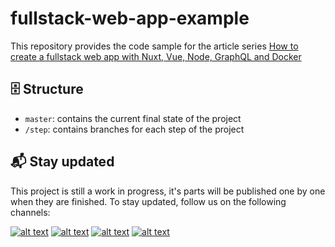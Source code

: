 # fullstack-web-app-example

This repository provides the code sample for the article series [How to create a fullstack web app with Nuxt, Vue, Node, GraphQL and Docker](https://medium.com/i22-digitalagentur/99-how-to-create-a-fullstack-web-app-with-vue-node-and-graphql-10a99585b17d)

## 🗄 Structure
* `master`: contains the current final state of the project
* `/step`: contains branches for each step of the project

## 📬 Stay updated
This project is still a work in progress, it's parts will be published one by one when they are finished. To stay updated, follow us on the following channels: 

[![alt text][1.1]][1]
[![alt text][2.1]][2]
[![alt text][3.1]][3]
[![alt text][4.1]][4]

[1.1]: https://github.com/i22-digitalagentur/express-apollo-example/raw/master/_resources/twitter.png
[2.1]: https://github.com/i22-digitalagentur/express-apollo-example/raw/master/_resources/facebook.png
[3.1]: https://github.com/i22-digitalagentur/express-apollo-example/raw/master/_resources/instagram.png
[4.1]: https://github.com/i22-digitalagentur/express-apollo-example/raw/master/_resources/medium.png

[1]: http://www.twitter.com/i22_digital
[2]: http://www.facebook.com/i22
[3]: http://www.instagram.com/i22_digital
[4]: https://medium.com/i22-digitalagentur
